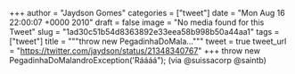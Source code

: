 
+++
author = "Jaydson Gomes"
categories = ["tweet"]
date = "Mon Aug 16 22:00:07 +0000 2010"
draft = false
image = "No media found for this Tweet"
slug = "1ad30c51b54d8363892e33eea58b998b50a44aa1"
tags = ["tweet"]
title = """throw new PegadinhaDoMala..."""
tweet = true
tweet_url = "https://twitter.com/jaydson/status/21348340767"
+++
throw new PegadinhaDoMalandroException('Ráááá"); (via @suissacorp @saintb)
